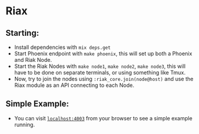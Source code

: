 # Riax

## Starting:
  * Install dependencies with `mix deps.get`
  * Start Phoenix endpoint with `make phoenix`, this will set up both a Phoenix and Riak Node.
  * Start the Riak Nodes with `make node1`, `make node2`, `make node3`, this will
    have to be done on separate terminals, or using something like Tmux.
  * Now, try to join the nodes using `:riak_core.join(node@host)` and use the Riax
    module as an API connecting to each Node.
## Simple Example:
- You can visit [`localhost:4003`](http://localhost:4003/) from your browser
  to see a simple example running.
